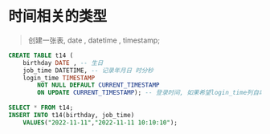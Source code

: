 # 时间相关的类型

> 创建一张表, date , datetime , timestamp;  <br> 
```sql
CREATE TABLE t14 (
	birthday DATE , -- 生日
	job_time DATETIME, -- 记录年月日 时分秒
	login_time TIMESTAMP 
		NOT NULL DEFAULT CURRENT_TIMESTAMP 
		ON UPDATE CURRENT_TIMESTAMP); -- 登录时间, 如果希望login_time列自动更新, 需要配置
		
SELECT * FROM t14;
INSERT INTO t14(birthday, job_time) 
	VALUES("2022-11-11","2022-11-11 10:10:10");
```